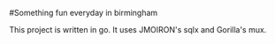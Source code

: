 #Something fun everyday in birmingham

This project is written in go. It uses JMOIRON's sqlx and Gorilla's mux.

